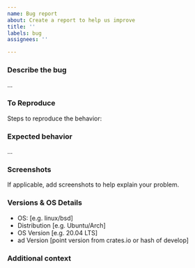 ```yaml
---
name: Bug report
about: Create a report to help us improve
title: ''
labels: bug
assignees: ''

---
```


### Describe the bug

...

### To Reproduce

Steps to reproduce the behavior:

### Expected behavior

...

### Screenshots

If applicable, add screenshots to help explain your problem.

### Versions & OS Details

- OS: [e.g. linux/bsd]
- Distribution [e.g. Ubuntu/Arch]
- OS Version [e.g. 20.04 LTS]
- ad Version [point version from crates.io or hash of develop]

### Additional context

